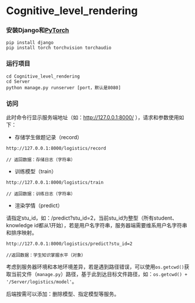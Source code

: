 # Cognitive_level_rendering

### 安装Django和[PyTorch](https://pytorch.org/get-started/locally/)
```
pip install django
pip install torch torchvision torchaudio
```

### 运行项目
```
cd Cognitive_level_rendering
cd Server
python manage.py runserver [port，默认是8080]
```

### 访问
此时命令行显示服务端地址（如：http://127.0.0.1:8000/ ），请求和参数使用如下：

- 存储学生做题记录（record）
```
http://127.0.0.1:8000/logistics/record

// 返回数据：存储日志（字符串）
```

- 训练模型（train）
```
http://127.0.0.1:8000/logistics/train

// 返回数据：训练日志（字符串）
```

- 渲染学情（predict）

请指定stu_id，如：/predict?stu_id=2，当前stu_id为整型（所有student、knowledge id都从1开始），若是用户名字符串，服务器端需要维系用户名字符串和排序映射。
```
http://127.0.0.1:8000/logistics/predict?stu_id=2

//返回数据：学生知识掌握水平（对象）
```

考虑到服务器环境和本地环境差异，若是遇到路径错误，可以使用```os.getcwd()```获取当前文件（```manage.py```）路径，基于此到达目标文件路径，如：```os.getcwd() + '/Server/logistics/model'```。

后端按需可以添加：删除模型、指定模型等服务。